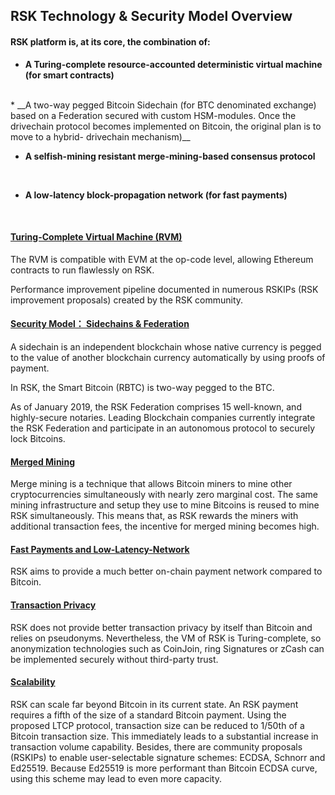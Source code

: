## RSK Technology & Security Model Overview


#### __RSK platform is, at its core, the combination of:__
* __A Turing-complete resource-accounted deterministic virtual machine (for smart contracts)__
<br/>
* __A two-way pegged Bitcoin Sidechain (for BTC denominated exchange) based on a Federation secured with custom HSM-modules. Once the drivechain protocol becomes implemented on Bitcoin, the original plan is to move to a hybrid- drivechain mechanism)__
<br/>

* __A selfish-mining resistant merge-mining-based consensus protocol__
<br/>

* __A low-latency block-propagation network (for fast payments)__
<br/>



#### [Turing-Complete Virtual Machine (RVM)](./Turing-Complete.md)

The RVM is compatible with EVM at the op-code level, allowing Ethereum contracts to run flawlessly on RSK.

Performance improvement pipeline documented in numerous RSKIPs (RSK improvement proposals) created by the RSK community.


#### [Security Model： Sidechains & Federation](./Security-Model.md)

A sidechain is an independent blockchain whose native currency is pegged to the value of another blockchain currency automatically by using proofs of payment.

In RSK, the Smart Bitcoin (RBTC) is two-way pegged to the BTC.

As of January 2019, the RSK Federation comprises 15 well-known, and highly-secure notaries. Leading Blockchain companies currently integrate the RSK Federation and participate in an autonomous protocol to securely lock Bitcoins. 

#### [Merged Mining](./Merged-Mining.md)

 Merge mining is a technique that allows Bitcoin miners to mine other cryptocurrencies simultaneously with nearly zero marginal cost. The same mining infrastructure and setup they use to mine Bitcoins is reused to mine RSK simultaneously. This means that, as RSK rewards the miners with additional transaction fees, the incentive for merged mining becomes high.

#### [Fast Payments and Low-Latency-Network](./Fast-Payments.md)

RSK aims to provide a much better on-chain payment network compared to Bitcoin.

#### [Transaction Privacy](./Transaction-Privacy.md)

RSK does not provide better transaction privacy by itself than Bitcoin and relies on pseudonyms. Nevertheless, the VM of RSK is Turing-complete, so anonymization technologies such as CoinJoin, ring Signatures or zCash can be implemented securely without third-party trust.

#### [Scalability](./Scalability.md)

RSK can scale far beyond Bitcoin in its current state. An RSK payment requires a fifth of the size of a standard Bitcoin payment. Using the proposed LTCP protocol, transaction size can be reduced to 1/50th of a Bitcoin transaction size. This immediately leads to a substantial increase in transaction volume capability. Besides, there are community proposals (RSKIPs) to enable user-selectable signature schemes: ECDSA, Schnorr and Ed25519. Because Ed25519 is more performant than Bitcoin ECDSA curve, using this scheme may lead to even more capacity.
